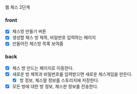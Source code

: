 웹 체스 2단계

### front
- [x] 체스방 만들기 버튼
- [x] 생성할 체스 방 제목, 비밀번호 입력하는 페이지
- [x] 만들어진 체스방 목록 보여줌

### back
- [x] 체스 방 만드는 페이지로 이동한다.
- [x] 새로운 방 제목과 비밀번호를 입력받으면 새로운 체스게임을 만든다.
  - [x] 방 정보, 체스말 정보를 스토리지에 저장한다.
- [x] 모든 방에 대한 방 정보, 체스판 정보를 전송한다.
